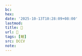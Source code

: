 ```yaml
---
bc:
hex:
date: '2025-10-13T10:28:09+08:00'
lastmod:
title: 􃸃
url: 􃸃
tags: [鱣]
src: DCCV
note:
---
```

